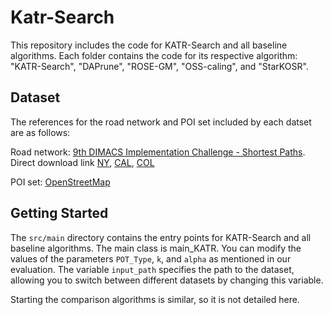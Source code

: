 # Katr-Search

This repository includes the code for KATR-Search and all baseline algorithms. Each folder contains the code for its respective algorithm: "KATR-Search", "DAPrune", "ROSE-GM", "OSS-caling", and "StarKOSR".

## Dataset

The references for the road network and POI set included by each datset are as follows:

Road network: [9th DIMACS Implementation Challenge - Shortest Paths](https://www.diag.uniroma1.it/challenge9/download.shtml).
Direct download link [NY](https://www.diag.uniroma1.it//challenge9/data/USA-road-d/USA-road-d.NY.gr.gz), [CAL](https://www.diag.uniroma1.it//challenge9/data/USA-road-d/USA-road-d.CAL.gr.gz), [COL](https://www.diag.uniroma1.it//challenge9/data/USA-road-d/USA-road-d.COL.gr.gz)

POI set: [OpenStreetMap](https://www.openstreetmap.org)

## Getting Started

The `src/main` directory contains the entry points for KATR-Search and all baseline algorithms. The main class is main_KATR. You can modify the values of the parameters `POT_Type`, `k`, and `alpha` as mentioned in our evaluation. The variable `input_path` specifies the path to the dataset, allowing you to switch between different datasets by changing this variable.

Starting the comparison algorithms is similar, so it is not detailed here.
